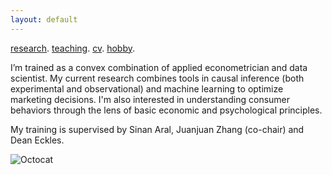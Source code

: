 ```yaml
---
layout: default
---
```


[research](./research.md). [teaching](./teaching.md). [cv](./cv.html). [hobby](./hobby.md).

I’m trained as a convex combination of applied econometrician and data scientist. My current research combines tools in causal inference (both experimental and observational) and machine learning to optimize marketing decisions. I'm also interested in understanding consumer behaviors through the lens of basic economic and psychological principles. 

My training is supervised by Sinan Aral, Juanjuan Zhang (co-chair) and Dean Eckles.

![Octocat](https://github.githubassets.com/images/icons/emoji/octocat.png)
